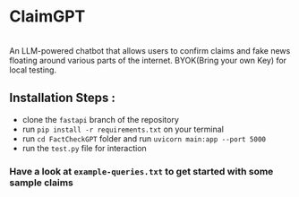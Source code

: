 # ClaimGPT
<br>
An LLM-powered chatbot that allows users to confirm claims and fake news floating around various parts of the internet. BYOK(Bring your own Key) for local testing.

## Installation Steps :  
 - clone the `fastapi` branch of the repository
 - run ```pip install -r requirements.txt``` on your terminal
 - run `cd FactCheckGPT` folder and run ```uvicorn main:app --port 5000```
 - run the ```test.py``` file for interaction

### Have a look at `example-queries.txt` to get started with some sample claims
